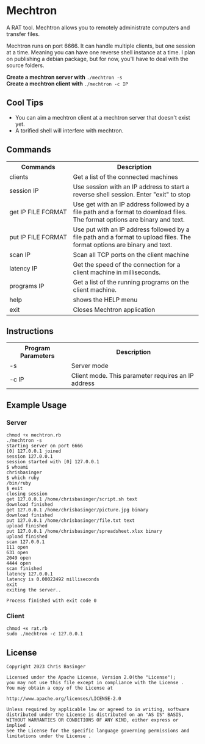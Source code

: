 # Mechtron
A RAT tool. Mechtron allows you to remotely administrate computers and transfer files.

Mechtron runs on port 6666. It can handle multiple clients, but one session at a time. Meaning you can have one reverse shell instance at a time. I plan on publishing a debian package, but for now, you'll have to deal with the source folders.

**Create a mechtron server with** ```./mechtron -s```<br>
**Create a mechtron client with** ```./mechtron -c IP```

## Cool Tips
- You can aim a mechtron client at a mechtron server that doesn't exist yet.
- A torified shell will interfere with mechtron.

## Commands
<table>
    <tr>
        <th>Commands</th>
        <th>Description</th>
    </tr>
    <tr>
        <td>clients</td>
        <td>Get a list of the connected machines</td>
    </tr>
    <tr>
        <td nowrap>session IP</td>
        <td>Use session with an IP address to start a reverse shell session. Enter "exit" to stop</td>
    </tr>
    <tr>
        <td nowrap>get IP FILE FORMAT</td>
        <td>Use get with an IP address followed by a file path and a format to download files. The format options are binary and text.</td>
    </tr>
    <tr>
        <td nowrap>put IP FILE FORMAT</td>
        <td>Use put with an IP address followed by a file path and a format to upload files. The format options are binary and text.</td>
    </tr>
    <tr>
        <td nowrap>scan IP</td>
        <td>Scan all TCP ports on the client machine</td>
    </tr>
    <tr>
        <td nowrap>latency IP</td>
        <td>Get the speed of the connection for a client machine in milliseconds.</td>
    </tr>
    <tr>
        <td nowrap>programs IP</td>
        <td>Get a list of the running programs on the client machine.</td>
    </tr>
    <tr>
        <td>help</td>
        <td>shows the HELP menu</td>
    </tr>
    <tr>
        <td>exit</td>
        <td>Closes Mechtron application</td>
    </tr>
</table>

## Instructions
  <table>
    <tr>
      <th>Program Parameters</th>
      <th>Description</th>
    </tr>
    <tr>
      <td>-s</td>
      <td>Server mode</td>
    </tr>
    <tr>
      <td>-c IP</td>
      <td>Client mode. This parameter requires an IP address</td>
    </tr>
  </table>

## Example Usage

### Server
```
chmod +x mechtron.rb
./mechtron -s
starting server on port 6666
[0] 127.0.0.1 joined
session 127.0.0.1
session started with [0] 127.0.0.1
$ whoami
chrisbasinger
$ which ruby
/bin/ruby
$ exit
closing session
get 127.0.0.1 /home/chrisbasinger/script.sh text
download finished
get 127.0.0.1 /home/chrisbasinger/picture.jpg binary
download finished
put 127.0.0.1 /home/chrisbasinger/file.txt text
upload finished
put 127.0.0.1 /home/chrisbasinger/spreadsheet.xlsx binary
upload finished
scan 127.0.0.1
111 open
631 open
2049 open
4444 open
scan finished
latency 127.0.0.1
latency is 0.00022492 milliseconds
exit
exiting the server..

Process finished with exit code 0

```

### Client
```
chmod +x rat.rb
sudo ./mechtron -c 127.0.0.1
```

## License
```
Copyright 2023 Chris Basinger

Licensed under the Apache License, Version 2.0(the "License");
you may not use this file except in compliance with the License .
You may obtain a copy of the License at

http://www.apache.org/licenses/LICENSE-2.0

Unless required by applicable law or agreed to in writing, software
distributed under the License is distributed on an "AS IS" BASIS,
WITHOUT WARRANTIES OR CONDITIONS OF ANY KIND, either express or implied .
See the License for the specific language governing permissions and
limitations under the License .

```
